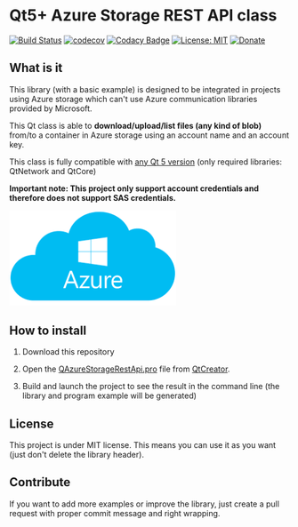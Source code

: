 # Qt5+ Azure Storage REST API class
[![Build Status](https://travis-ci.org/QuentinCG/QAzureStorageRestApi.svg?branch=master)](https://travis-ci.org/QuentinCG/QAzureStorageRestApi) [![codecov](https://codecov.io/gh/QuentinCG/QAzureStorageRestApi/branch/master/graph/badge.svg)](https://codecov.io/gh/QuentinCG/QAzureStorageRestApi) [![Codacy Badge](https://api.codacy.com/project/badge/Grade/59f51d86f3ac401d8b11bb59c3cba523)](https://www.codacy.com/manual/QuentinCG/QAzureStorageRestApi?utm_source=github.com&amp;utm_medium=referral&amp;utm_content=QuentinCG/QAzureStorageRestApi&amp;utm_campaign=Badge_Grade) [![License: MIT](https://img.shields.io/badge/License-MIT-brightgreen.svg)](https://github.com/QuentinCG/QAzureStorageRestApi/blob/master/LICENSE) [![Donate](https://img.shields.io/badge/Donate-PayPal-blue.svg)](https://paypal.me/QuentinCG)
 
## What is it

This library (with a basic example) is designed to be integrated in projects using Azure storage which can't use Azure communication libraries provided by Microsoft.

This Qt class is able to <b>download/upload/list files (any kind of blob)</b> from/to a container in Azure storage using an account name and an account key.

This class is fully compatible with <a href="https://download.qt.io/archive/qt/">any Qt 5 version</a> (only required libraries: QtNetwork and QtCore)

<b>Important note: This project only support account credentials and therefore does not support SAS credentials.</b>

<img src="azure.png" width="300">

## How to install

1) Download this repository</a>

2) Open the <a href="https://github.com/QuentinCG/QAzureStorageRestApi/blob/master/QAzureStorageRestApi.pro">QAzureStorageRestApi.pro</a> file from <a href="https://download.qt.io/archive/qt/">QtCreator</a>.

3) Build and launch the project to see the result in the command line (the library and program example will be generated)

## License

This project is under MIT license. This means you can use it as you want (just don't delete the library header).

## Contribute

If you want to add more examples or improve the library, just create a pull request with proper commit message and right wrapping.
